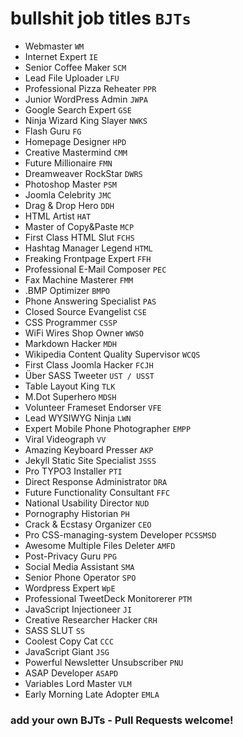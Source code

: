# bullshit job titles `BJTs`

* Webmaster `WM`
* Internet Expert `IE`
* Senior Coffee Maker `SCM`
* Lead File Uploader `LFU`
* Professional Pizza Reheater `PPR`
* Junior WordPress Admin `JWPA`
* Google Search Expert `GSE`
* Ninja Wizard King Slayer `NWKS`
* Flash Guru `FG`
* Homepage Designer `HPD`
* Creative Mastermind `CMM`
* Future Millionaire `FMN`
* Dreamweaver RockStar `DWRS`
* Photoshop Master `PSM`
* Joomla Celebrity `JMC`
* Drag & Drop Hero `DDH`
* HTML Artist `HAT`
* Master of Copy&Paste `MCP`
* First Class HTML Slut `FCHS`
* Hashtag Manager Legend `HTML`
* Freaking Frontpage Expert `FFH`
* Professional E-Mail Composer `PEC`
* Fax Machine Masterer `FMM`
* .BMP Optimizer `BMPO`
* Phone Answering Specialist `PAS`
* Closed Source Evangelist `CSE`
* CSS Programmer `CSSP`
* WiFi Wires Shop Owner `WWSO`
* Markdown Hacker `MDH`
* Wikipedia Content Quality Supervisor `WCQS`
* First Class Joomla Hacker `FCJH`
* Über SASS Tweeter `UST / USST`
* Table Layout King `TLK`
* M.Dot Superhero `MDSH`
* Volunteer Frameset Endorser `VFE`
* Lead WYSIWYG Ninja `LWN`
* Expert Mobile Phone Photographer `EMPP`
* Viral Videograph `VV`
* Amazing Keyboard Presser `AKP`
* Jekyll Static Site Specialist `JSSS`
* Pro TYPO3 Installer `PTI`
* Direct Response Administrator `DRA`
* Future Functionality Consultant `FFC`
* National Usability Director `NUD`
* Pornography Historian `PH`
* Crack & Ecstasy Organizer `CEO`
* Pro CSS-managing-system Developer `PCSSMSD`
* Awesome Multiple Files Deleter `AMFD`
* Post-Privacy Guru `PPG`
* Social Media Assistant `SMA`
* Senior Phone Operator `SPO`
* Wordpress Expert `WpE`
* Professional TweetDeck Monitorerer `PTM`
* JavaScript Injectioneer `JI`
* Creative Researcher Hacker `CRH`
* SASS SLUT `SS`
* Coolest Copy Cat `CCC`
* JavaScript Giant `JSG`
* Powerful Newsletter Unsubscriber `PNU`
* ASAP Developer `ASAPD`
* Variables Lord Master `VLM`
* Early Morning Late Adopter `EMLA`

### add your own BJTs - Pull Requests welcome!
